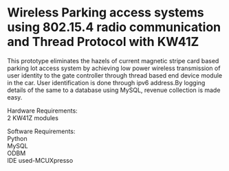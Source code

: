 # Wireless Parking access systems using 802.15.4 radio communication and Thread Protocol with KW41Z
This prototype eliminates the hazels of current magnetic stripe card based parking lot access system by achieving low power wireless transmission of user identity to the gate controller through thread based end device module in the car. User identification is done through ipv6 address.By logging details of the same to a database using MySQL, revenue collection is made easy.

Hardware Requirements:<br/>
2 KW41Z modules<br/>

Software Requirements:<br/>
Python<br/>
MySQL<br/>
ODBM<br/>
IDE used-MCUXpresso<br/>
